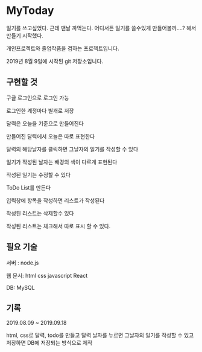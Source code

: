# MyToday


일기를 쓰고싶었다. 근데 맨날 까먹는다. 어디서든 일기를 쓸수있게 만들어볼까....? 해서 만들기 시작했다.

개인프로젝트와 졸업작품을 겸하는 프로젝트입니다.

2019년 8월 9일에 시작된 git 저장소입니다.

## 구현할 것

구글 로그인으로 로그인 가능

로그인한 계정마다 별개로 저장

달력은 오늘을 기준으로 만들어진다

만들어진 달력에서 오늘은 따로 표현한다

달력의 해당날자를 클릭하면 그날자의 일기를 작성할 수 있다

일기가 작성된 날자는 배경의 색이 다르게 표현된다

작성된 일기는 수정할 수 있다

ToDo List를 만든다

입력창에 항목을 작성하면 리스트가 작성된다

작성된 리스트는 삭제할수 있다

작성된 리스트는 체크해서 따로 표시 할 수 있다.

## 필요 기술

서버 : node.js

웹 문서: html css javascript React

DB: MySQL

## 기록

2019.08.09 ~ 2019.09.18

html, css로 달력, todo를 만들고 달력 날자를 누르면 그날자의 일기를 작성할 수 있고 저장하면 DB에 저장되는 방식으로 제작


